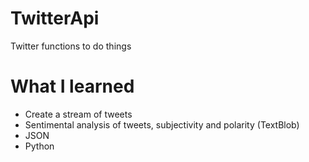 # TwitterApi

Twitter functions to do things 

# What I learned

* Create a stream of tweets
* Sentimental analysis of tweets, subjectivity and polarity (TextBlob)
* JSON 
* Python
